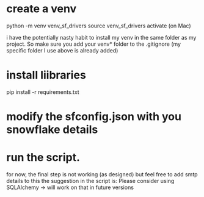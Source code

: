 # create a venv

python -m venv venv_sf_drivers
source venv_sf_drivers activate (on Mac)

i have the potentially nasty habit to install my venv in the same folder as my project. So make sure you add your venv* folder to the .gitignore (my specific folder I use above is already added)

# install liibraries
pip install -r requirements.txt

# modify the sfconfig.json with you snowflake details

# run the script.
for now, the final step is not working (as designed) but feel free to add smtp details to this
the suggestion in the script is: Please consider using SQLAlchemy -> will work on that in future versions